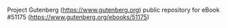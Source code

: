 Project Gutenberg (https://www.gutenberg.org) public repository for
eBook #51175 (https://www.gutenberg.org/ebooks/51175)
